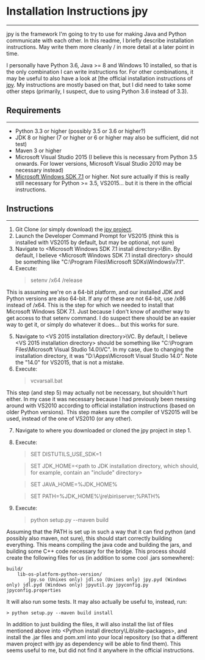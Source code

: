 # Installation Instructions jpy
---

jpy is the framework I'm going to try to use for making Java and Python communicate with each other. In this readme, I briefly 
describe installation instructions. May write them more cleanly / in more detail at a later point in time. 

I personally have Python 3.6, Java >= 8 and Windows 10 installed, so that is the only combination I can write instructions for. 
For other combinations, it may be useful to also have a look at [the official installation instructions of 
[jpy](http://jpy.readthedocs.io/en/latest/install.html). My instructions are mostly based on that, but I did need to take some 
other steps (primarily, I suspect, due to using Python 3.6 instead of 3.3).

## Requirements
---

- Python 3.3 or higher (possibly 3.5 or 3.6 or higher?)
- JDK 8 or higher (7 or higher or 6 or higher may also be sufficient, did not test)
- Maven 3 or higher
- Microsoft Visual Studio 2015 (I believe this is necessary from Python 3.5 onwards. For lower versions, Microsoft Visual 
Studio 2010 may be necessary instead)
- [Microsoft Windows SDK 7.1](https://www.microsoft.com/en-us/download/details.aspx?id=8279) or higher. Not sure actually
if this is really still necessary for Python >= 3.5, VS2015... but it is there in the official instructions.

## Instructions
---

1. Git Clone (or simply download) the [jpy project](https://github.com/bcdev/jpy).
2. Launch the Developer Command Prompt for VS2015 (think this is installed with VS2015 by default, but may be optional, not sure)
3. Navigate to <Microsoft Windows SDK 7.1 install directory>\Bin. By default, I believe <Microsoft Windows SDK 7.1 install 
directory> should be something like "C:\Program Files\Microsoft SDKs\Windows\v7.1".
4. Execute:
	> setenv /x64 /release
	
This is assuming we're on a 64-bit platform, and our installed JDK and Python versions are also 64-bit. If any of these are
not 64-bit, use /x86 instead of /x64. This is the step for which we needed to install that Microsoft Windows SDK 7.1. Just
because I don't know of another way to get access to that setenv command. I do suspect there should be an easier way to get it,
or simply do whatever it does... but this works for sure.

5. Navigate to <VS 2015 installation directory>\VC. By default, I believe <VS 2015 installation directory> should be something 
like "C:\Program Files\Microsoft Visual Studio 14.0\VC". In my case, due to changing the installation directory, it was
"D:\Apps\Microsoft Visual Studio 14.0". Note the "14.0" for VS2015, that is not a mistake.
6. Execute:
	> vcvarsall.bat
	
This step (and step 5) may actually not be necessary, but shouldn't hurt either. In my case it was necessary because I had
previously been messing around with VS2010 according to official installation instructions (based on older Python versions).
This step makes sure the compiler of VS2015 will be used, instead of the one of VS2010 (or any other).

7. Navigate to where you downloaded or cloned the jpy project in step 1.
8. Execute:
	> SET DISTUTILS_USE_SDK=1
	
	> SET JDK_HOME=<path to JDK installation directory, which should, for example, contain an "include" directory>
	
	> SET JAVA_HOME=%JDK_HOME%
	
	> SET PATH=%JDK_HOME%\jre\bin\server;%PATH%
	
9. Execute:
	> python setup.py --maven build
	
Assuming that the PATH is set up in such a way that it can find python (and possibly also maven, not sure), this should start
correctly building everything. This means compiling the java code and building the jars, and building some C++ code necessary
for the bridge. This process should create the following files for us (in addition to some cool .jars somewhere):

    build/
        lib-os-platform-python-version/
            jpy.so (Unixes only) jdl.so (Unixes only) jpy.pyd (Windows only) jdl.pyd (Windows only) jpyutil.py jpyconfig.py jpyconfig.properties	
			
It will also run some tests. It may also actually be useful to, instead, run:

	> python setup.py --maven build install
	
In addition to just building the files, it will also install the list of files mentioned above into 
<Python install directory\Lib\site-packages>, and install the .jar files and pom.xml into your local repository (so that a
different maven project with jpy as dependency will be able to find them). This seems useful to me, but did not find it anywhere
in the official instructions.